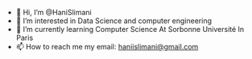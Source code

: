 - 👋 Hi, I’m @HaniSlimani
- 👀 I’m interested in Data Science and computer engineering
- 🌱 I’m currently learning Computer Science At Sorbonne Université In Paris
- 📫 How to reach me my email: haniislimani@gmail.com

<!---
HaniSlimani/HaniSlimani is a ✨ special ✨ repository because its `README.md` (this file) appears on your GitHub profile.
You can click the Preview link to take a look at your changes.
--->
